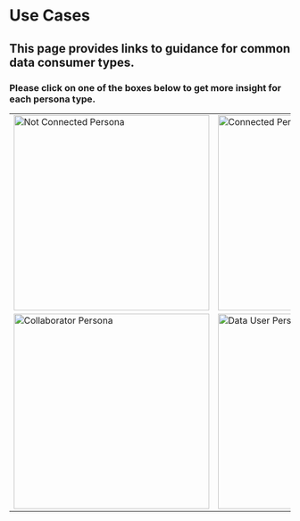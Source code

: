 # Use Cases
## This page provides links to guidance for common data consumer types.
### Please click on one of the boxes below to get more insight for each persona type.

<centre> 

<table>
  <tr>
    <td><a href="/usecases/not-connected.md"><img style={{margin: 0}} src="https://github.com/user-attachments/assets/ec21157a-55a5-4313-80f6-4071bd09e4c8" alt="Not Connected Persona" width="350"/></a></td>
    <td><a href="/usecases/connected.md"><img style={{margin: 0 }} src="https://github.com/user-attachments/assets/7848665e-8559-4ded-9554-28c19d556027" alt="Connected Persona" width="350"/></a></td>
  </tr><tr>
    <td><a href="/usecases/collaborator.md"><img style={{margin: 0, background: '#629c49'}} src="https://github.com/user-attachments/assets/3f8ae500-c899-4e98-a965-a440b6bfa494" alt="Collaborator Persona" width="350"/></a></td>
    <td><a href="/usecases/datauser.md"><img style={{margin: 0, background: '#a677a6'}} src="https://github.com/user-attachments/assets/f0f506b4-0da0-4d2a-b891-5f06feffa101" alt="Data User Persona" width="350"/></a></td>
  </tr>
</table>
</centre>
